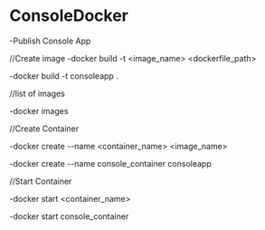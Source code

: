 # ConsoleDocker

-Publish Console App

//Create image
-docker build -t <image_name> <dockerfile_path>

-docker build -t consoleapp .

//list of images

-docker images

//Create Container

-docker create --name <container_name> <image_name>

-docker create --name console_container consoleapp

//Start Container

-docker start <container_name>

-docker start console_container

